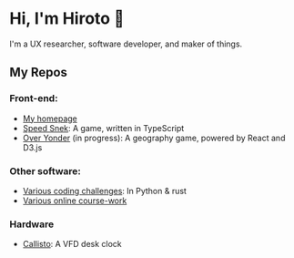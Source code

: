 # Hi, I'm Hiroto 👋

I'm a UX researcher, software developer, and maker of things.

## My Repos

### Front-end:
- [My homepage](https://github.com/thekakkun/thekakkun.github.io)
- [Speed Snek](https://github.com/thekakkun/speed-snek): A game, written in TypeScript
- [Over Yonder](https://github.com/thekakkun/over-yonder/) (in progress): A geography game, powered by React and D3.js

### Other software:
- [Various coding challenges](https://github.com/thekakkun/coding_challenges): In Python & rust
- [Various online course-work](https://github.com/thekakkun/Online-Coursework)

### Hardware
- [Callisto](https://github.com/thekakkun/Callisto): A VFD desk clock
